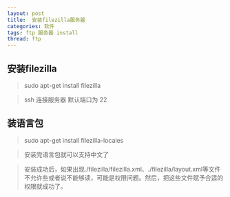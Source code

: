 ```yaml
---
layout: post
title:  安装filezilla服务器
categories: 软件
tags: ftp 服务器 install
thread: ftp
---
```


## 安装filezilla

> sudo apt-get install filezilla

> ssh 连接服务器 默认端口为 22

## 装语言包

> sudo apt-get install filezilla-locales

> 安装完语言包就可以支持中文了

> 安装成功后，如果出现./filezilla/filezilla.xml、./filezilla/layout.xml等文件不允许些或者说不能够读，可能是权限问题。然后，把这些文件赋予合适的权限就成功了。